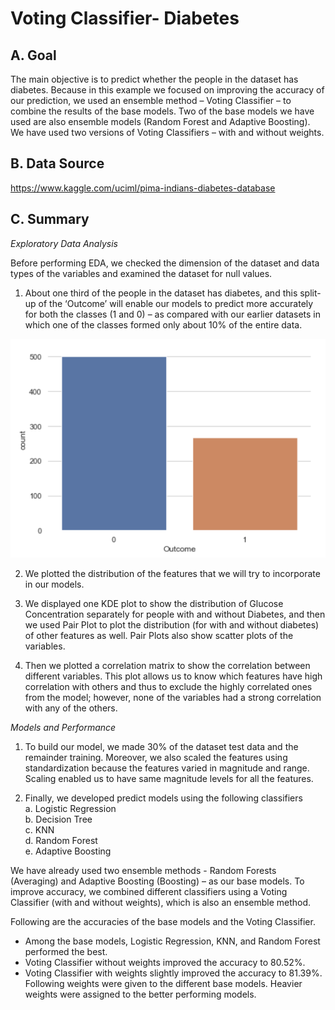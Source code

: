 # Voting Classifier- Diabetes

## A. Goal
The main objective is to predict whether the people in the dataset has diabetes. Because in this example we focused on improving the accuracy of our prediction, we used an ensemble method – Voting Classifier – to combine the results of the base models. Two of the base models we have used are also ensemble models (Random Forest and Adaptive Boosting). We have used two versions of Voting Classifiers – with and without weights.

## B. Data Source
https://www.kaggle.com/uciml/pima-indians-diabetes-database

## C. Summary

_Exploratory Data Analysis_

Before performing EDA, we checked the dimension of the dataset and data types of the variables and examined the dataset for null values.

1. About one third of the people in the dataset has diabetes, and this split-up of the ‘Outcome’ will enable our models to predict more accurately for both the classes (1 and 0) – as compared with our earlier datasets in which one of the classes formed only about 10% of the entire data.

![](Voting_Classifier_Images/Outcome.png)

2. We plotted the distribution of the features that we will try to incorporate in our models.

3. We displayed one KDE plot to show the distribution of Glucose Concentration separately for people with and without Diabetes, and then we used Pair Plot to plot the distribution (for with and without diabetes) of other features as well. Pair Plots also show scatter plots of the variables.

4. Then we plotted a correlation matrix to show the correlation between different variables. This plot allows us to know which features have high correlation with others and thus to exclude the highly correlated ones from the model; however, none of the variables had a strong correlation with any of the others.

_Models and Performance_

1. To build our model, we made 30% of the dataset test data and the remainder training. Moreover, we also scaled the features using standardization because the features varied in magnitude and range. Scaling enabled us to have same magnitude levels for all the features.

2. Finally, we developed predict models using the following classifiers  
a. Logistic Regression  
b. Decision Tree  
c. KNN  
d. Random Forest  
e. Adaptive Boosting  

We have already used two ensemble methods - Random Forests (Averaging) and Adaptive Boosting (Boosting) – as our base models. To improve accuracy, we combined different classifiers using a Voting Classifier (with and without weights), which is also an ensemble method.

Following are the accuracies of the base models and the Voting Classifier.

- Among the base models, Logistic Regression, KNN, and Random Forest performed the best.
- Voting Classifier without weights improved the accuracy to 80.52%.
- Voting Classifier with weights slightly improved the accuracy to 81.39%. Following weights were given to the different base models. Heavier weights were assigned to the better performing models. 
